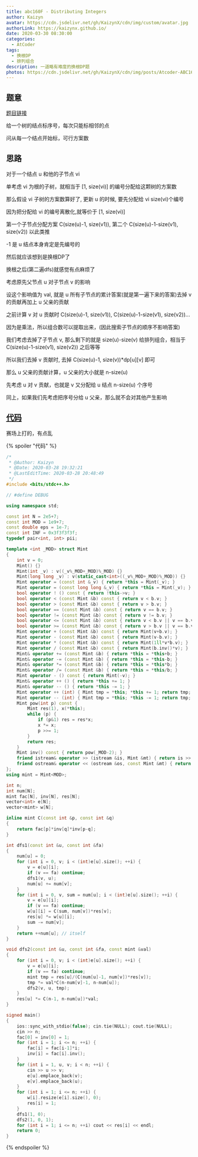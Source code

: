 ```yaml
---
title: abc160F - Distributing Integers
author: Kaizyn
avatar: https://cdn.jsdelivr.net/gh/KaizynX/cdn/img/custom/avatar.jpg
authorLink: https://kaizynx.github.io/
date: 2020-03-30 08:30:00
categories:
  - AtCoder
tags:
  - 换根DP
  - 排列组合
description: 一道略有难度的换根DP题
photos: https://cdn.jsdelivr.net/gh/KaizynX/cdn/img/posts/Atcoder-ABC160F/cover.jpg 
---
```


## 题意

[题目链接](https://atcoder.jp/contests/abc160/tasks/abc160_f)

给一个树的结点标序号，每次只能标相邻的点

问从每一个结点开始标，可行方案数

## 思路

对于一个结点 u 和他的子节点 vi

单考虑 vi 为根的子树，就相当于 [1, size(vi)] 的编号分配给这颗树的方案数

那么假设 vi 子树的方案数算好了, 更新 u 的时候, 要先分配给 vi size(vi)个编号

因为把分配给 vi 的编号离散化,就等价于 [1, size(vi)]

第一个子节点分配方案 C(size(u)-1, size(v1)), 第二个 C(size(u)-1-size(v1), size(v2)) 以此类推

-1 是 u 结点本身肯定是先编号的

然后就应该想到是换根DP了

换根之后(第二遍dfs)就感觉有点麻烦了

考虑原先父节点 u 对子节点 v 的影响

设这个影响值为 val, 就是 u 所有子节点的累计答案(就是第一遍下来的答案)去掉 v 的贡献再加上 u 父亲的贡献

之前计算 v 对 u 贡献时 C(size(u)-1, size(v1)), C(size(u)-1-size(v1), size(v2))...

因为是乘法，所以组合数可以提取出来，(因此搜索子节点的顺序不影响答案)

我们考虑去掉了子节点 v, 那么剩下的就是 size(u)-size(v) 给排列组合，相当于 C(size(u)-1-size(v1), size(v2)) 之后等等

所以我们去掉 v 贡献时, 去掉 C(size(u)-1, size(v))*dp[u][v] 即可

那么 u 父亲的贡献计算，u 父亲的大小就是 n-size(u)

先考虑 u 对 v 贡献，也就是 v 又分配给 u 结点 n-size(u) 个序号

同上，如果我们先考虑把序号分给 u 父亲，那么就不会对其他产生影响

## [代码](https://atcoder.jp/contests/abc160/submissions/11299402)

赛场上打的，有点乱

{% spoiler "代码" %}
```cpp
/*
 * @Author: Kaizyn
 * @Date: 2020-03-28 19:32:21
 * @LastEditTime: 2020-03-28 20:48:49
 */
#include <bits/stdc++.h>

// #define DEBUG

using namespace std;

const int N = 2e5+7;
const int MOD = 1e9+7;
const double eps = 1e-7;
const int INF = 0x3f3f3f3f;
typedef pair<int, int> pii;

template <int _MOD> struct Mint
{
    int v = 0;
    Mint() {}
    Mint(int _v) : v((_v%_MOD+_MOD)%_MOD) {}
    Mint(long long _v) : v(static_cast<int>((_v%_MOD+_MOD)%_MOD)) {}
    Mint operator = (const int &_v) { return *this = Mint(_v); }
    Mint operator = (const long long &_v) { return *this = Mint(_v); }
    bool operator ! () const { return !this->v; }
    bool operator < (const Mint &b) const { return v < b.v; }
    bool operator > (const Mint &b) const { return v > b.v; }
    bool operator == (const Mint &b) const { return v == b.v; }
    bool operator != (const Mint &b) const { return v != b.v; }
    bool operator <= (const Mint &b) const { return v < b.v || v == b.v; }
    bool operator >= (const Mint &b) const { return v > b.v || v == b.v; }
    Mint operator + (const Mint &b) const { return Mint(v+b.v); }
    Mint operator - (const Mint &b) const { return Mint(v-b.v); }
    Mint operator * (const Mint &b) const { return Mint(1ll*v*b.v); }
    Mint operator / (const Mint &b) const { return Mint(b.inv()*v); }
    Mint& operator += (const Mint &b) { return *this = *this+b; }
    Mint& operator -= (const Mint &b) { return *this = *this-b; }
    Mint& operator *= (const Mint &b) { return *this = *this*b; }
    Mint& operator /= (const Mint &b) { return *this = *this/b; }
    Mint operator - () const { return Mint(-v); }
    Mint& operator ++ () { return *this += 1; }
    Mint& operator -- () { return *this -= 1; }
    Mint operator ++ (int) { Mint tmp = *this; *this += 1; return tmp; }
    Mint operator -- (int) { Mint tmp = *this; *this -= 1; return tmp; }
    Mint pow(int p) const {
        Mint res(1), x(*this);
        while (p) {
            if (p&1) res = res*x;
            x *= x;
            p >>= 1;
        }
        return res;
    }
    Mint inv() const { return pow(_MOD-2); }
    friend istream& operator >> (istream &is, Mint &mt) { return is >> mt.v; }
    friend ostream& operator << (ostream &os, const Mint &mt) { return os << mt.v; }
};
using mint = Mint<MOD>;

int n;
int num[N];
mint fac[N], inv[N], res[N];
vector<int> e[N];
vector<mint> w[N];

inline mint C(const int &p, const int &q)
{
    return fac[p]*inv[q]*inv[p-q];
}

int dfs1(const int &u, const int &fa)
{
    num[u] = 0;
    for (int i = 0, v; i < (int)e[u].size(); ++i) {
        v = e[u][i];
        if (v == fa) continue;
        dfs1(v, u);
        num[u] += num[v];
    }
    for (int i = 0, v, sum = num[u]; i < (int)e[u].size(); ++i) {
        v = e[u][i];
        if (v == fa) continue;
        w[u][i] = C(sum, num[v])*res[v];
        res[u] *= w[u][i];
        sum -= num[v];
    }
    return ++num[u]; // itself
}

void dfs2(const int &u, const int &fa, const mint &val)
{
    for (int i = 0, v; i < (int)e[u].size(); ++i) {
        v = e[u][i];
        if (v == fa) continue;
        mint tmp = res[u]/(C(num[u]-1, num[v])*res[v]);
        tmp *= val*C(n-num[v]-1, n-num[u]);
        dfs2(v, u, tmp);
    }
    res[u] *= C(n-1, n-num[u])*val;
}

signed main()
{
    ios::sync_with_stdio(false); cin.tie(NULL); cout.tie(NULL);
    cin >> n;
    fac[0] = inv[0] = 1;
    for (int i = 1; i <= n; ++i) {
        fac[i] = fac[i-1]*i;
        inv[i] = fac[i].inv();
    }
    for (int i = 1, u, v; i < n; ++i) {
        cin >> u >> v;
        e[u].emplace_back(v);
        e[v].emplace_back(u);
    }
    for (int i = 1; i <= n; ++i) {
        w[i].resize(e[i].size(), 0);
        res[i] = 1;
    }
    dfs1(1, 0);
    dfs2(1, 0, 1);
    for (int i = 1; i <= n; ++i) cout << res[i] << endl;
    return 0;
}
```
{% endspoiler %}